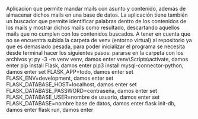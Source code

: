 Aplicacion que permite mandar mails con asunto y contenido, además de almacenar dichos mails en una base de datos.
La aplicación tiene también un buscador que permite identificar palabras dentro de los contenidos de los mails y mostrar dichos mails como resultado, descartando aquellos mails que no cumplen con los contenidos buscados.
A tener en cuenta que no se encuentra subida la carpeta de venv (entorno virtual) al repositorio ya que es demasiado pesada, para poder inicializar el programa se necesita desde terminal hacer los siguientes pasos: pararse en la carpeta con los archivos y: py -3 -m venv venv, damos enter venv\Scripts\activate, damos enter pip install Flask, damos enter pip3 install mysql-connector-python, damos enter set FLASK_APP=todo, damos enter set FLASK_ENV=development, damos enter set FLASK_DATABASE_HOST=localhost, damos enter set FLASK_DATABASE_PASSWORD=contraseña, damos enter set FLASK_DATABASE_USER=nombre de usuario, damos enter set FLASK_DATABASE=nombre base de datos, damos enter flask init-db, damos enter flask run, damos enter